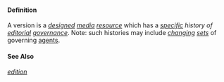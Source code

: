 #### Definition

A version is a *[designed](https://github.com/gcassel/Modular-Organization-Terminology/blob/master/terms/design.md) [media](https://github.com/gcassel/Modular-Organization-Terminology/blob/master/terms/media.md) [resource](https://github.com/gcassel/Modular-Organization-Terminology/blob/master/terms/resource.md)* which has a *[specific](https://github.com/gcassel/Modular-Organization-Terminology/blob/master/terms/specific.md) *history* of [editorial](https://github.com/gcassel/Modular-Organization-Terminology/blob/master/terms/edit.md) [governance](https://github.com/gcassel/Modular-Organization-Terminology/blob/master/terms/govern.md)*.  Note: such histories may include *[changing](https://github.com/gcassel/Modular-Organization-Terminology/blob/master/terms/change.md) [sets](https://github.com/gcassel/Modular-Organization-Terminology/blob/master/terms/set.md)* of governing [agents](https://github.com/gcassel/Modular-Organization-Terminology/blob/master/terms/agent.md).

#### See Also
*[edition](https://github.com/gcassel/Modular-Organization-Terminology/blob/master/terms/edition.md)*
